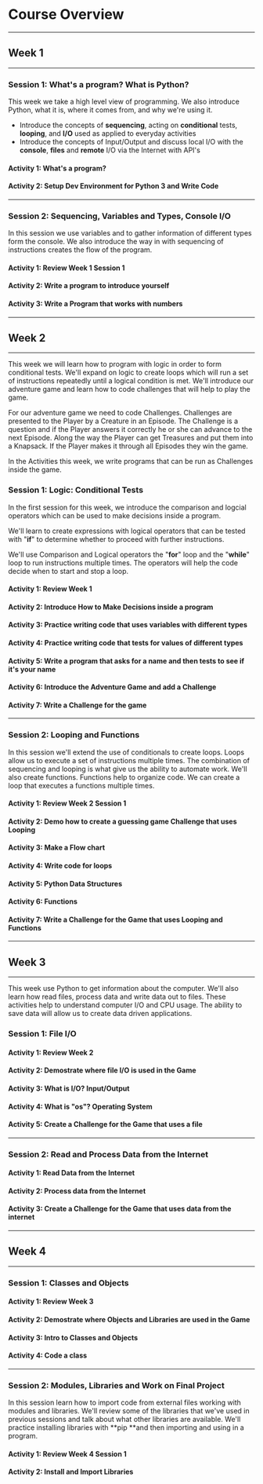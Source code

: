 # Course Overview

---

## Week 1

---

### Session 1: What's a program? What is Python?

This week we take a high level view of programming. We also introduce Python, what it is, where it comes from, and why we're using it.

* Introduce the concepts of **sequencing**, acting on **conditional** tests, **looping**, and **I/O** used as applied to everyday activities
* Introduce the concepts of Input/Output and discuss local I/O with the **console**,  **files** and **remote** I/O via the Internet with API's

#### Activity 1: What's a program?

#### Activity 2: Setup Dev Environment for Python 3 and Write Code

---

### Session 2: Sequencing, Variables and Types, Console I/O

In this session we use variables and to gather information of different types form the console.  We also introduce the way in with sequencing of instructions creates the flow of the program.

#### Activity 1: Review Week 1 Session 1

#### Activity 2: Write a program to introduce yourself

#### Activity 3: Write a Program that works with numbers

---

## Week 2

---

This week we will learn how to program with logic in order to form conditional tests. We'll expand on logic to create loops which will run a set of instructions repeatedly until a logical condition is met. We'll introduce our adventure game and learn how to code challenges that will help to play the game.

For our adventure game we need to code Challenges. Challenges are presented to the Player by a Creature in an Episode. The Challenge is a question and if the Player answers it correctly he or she can advance to the next Episode. Along the way the Player can get Treasures and put them into a Knapsack. If the Player makes it through all Episodes they win the game.

In the Activities this week, we write programs that can be run as Challenges inside the game.

### Session 1: Logic: Conditional Tests

In the first session for this week, we introduce the comparison and logcial operators which can be used to make decisions inside a program.

We'll learn to create expressions with logical operators that can be tested with "**if**" to determine whether to proceed with further instructions.

We'll use Comparison and Logical operators  the  "**for**" loop and the "**while**" loop to run instructions multiple times. The operators will help the code decide when to start and stop a loop.

#### Activity 1: Review Week 1

#### Activity 2: Introduce How to Make Decisions inside a program

#### Activity 3: Practice writing code that uses variables with different types

#### Activity 4: Practice writing code that tests for values of different types

#### Activity 5: Write a program that asks for a name and then tests to see if it's your name

#### Activity 6: Introduce the Adventure Game and add a Challenge

#### Activity 7: Write a Challenge for the game

---

### Session 2: Looping and Functions

In this session we'll extend the use of conditionals to create loops.  Loops allow us to execute a set of instructions multiple times.  The combination of sequencing and looping is what give us the ability to automate work.  We'll also create functions.  Functions help to organize code.  We can create a loop that executes a functions multiple times.

#### Activity 1: Review Week 2 Session 1

#### **Activity 2: Demo how to create a guessing game Challenge that uses Looping**

#### **Activity 3: Make a Flow chart**

#### **Activity 4: Write code for loops**

#### Activity 5: Python Data Structures

#### **Activity 6: Functions**

#### **Activity 7: Write a Challenge for the Game that uses Looping and Functions**

---

## Week 3

---

This week use Python to get information about the computer. We'll also learn how read files, process data and write data out to files. These activities help to understand computer I/O and CPU usage. The ability to save data will allow us to create data driven applications.

### Session 1: File I/O

#### Activity 1: Review Week 2

#### Activity 2: Demostrate where file I/O is used in the Game

#### **Activity 3: What is I/O?  Input/Output**

#### Activity 4: What is "os"? Operating System

#### Activity 5: Create a Challenge for the Game that uses a file

---

### Session 2: Read and Process Data from the Internet

#### Activity 1: Read Data from the Internet

#### Activity 2: Process data from the Internet

#### Activity 3: Create a Challenge for the Game that uses data from the internet

---

## Week 4

---

### Session 1: Classes and Objects

#### Activity 1: Review Week 3

#### Activity 2: Demostrate where Objects and Libraries are used in the Game

#### Activity 3: Intro to Classes and Objects

#### Activity 4: Code a class

---

### Session 2: Modules, Libraries and Work on Final Project

In this session learn how to import code from external files working with modules and libraries. We'll review some of the libraries that we've used in previous sessions and talk about what other libraries are available. We'll practice installing libraries with **pip **and then importing and using in a program.

#### Activity 1: Review Week 4 Session 1

#### Activity 2: Install and Import Libraries

#### 



